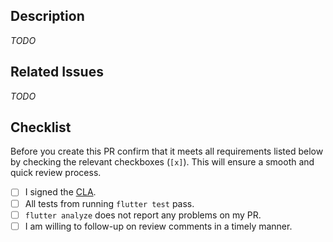 <!--
INSTRUCTIONS:

Please read the CONTRIBUTING.md file first.  In particular, changes to code
behavior should include unit tests.
-->

## Description

<!--
Replace this with a description of what this PR is doing. If you're modifying existing behavior, describe the existing behavior, how this PR is changing it, and what motivated the change. If you're changing visual properties, consider including before/after screenshots (and runnable code snippets to reproduce them).
-->
*TODO*

## Related Issues

<!--
Replace this with a list of issues related to this PR. Indicate which of these issues are resolved or fixed by this PR.
-->
*TODO*

## Checklist

Before you create this PR confirm that it meets all requirements listed below by checking the relevant checkboxes (`[x]`). This will ensure a smooth and quick review process.

- [ ] I signed the [CLA].
- [ ] All tests from running `flutter test` pass.
- [ ] `flutter analyze` does not report any problems on my PR.
- [ ] I am willing to follow-up on review comments in a timely manner.

<!-- Links -->
[CLA]: https://cla.developers.google.com/